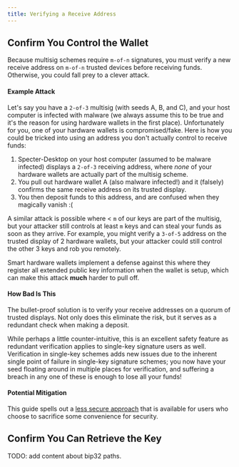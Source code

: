 ```yaml
---
title: Verifying a Receive Address
---
```


## Confirm You Control the Wallet
Because multisig schemes require `m-of-n` signatures, you must verify a new receive address on `m-of-n` trusted devices before receiving funds.
Otherwise, you could fall prey to a clever attack.

#### Example Attack

Let's say you have a `2-of-3` multisig (with seeds A, B, and C), and your host computer is infected with malware (we always assume this to be true and it's the reason for using hardware wallets in the first place).
Unfortunately for you, one of your hardware wallets is compromised/fake.
Here is how you could be tricked into using an address you don't actually control to receive funds:

1. Specter-Desktop on your host computer (assumed to be malware infected) displays a `2-of-3` receiving address, where *none* of your hardware wallets are actually part of the multisig scheme.
1. You pull out hardware wallet A (also malware infected!) and it (falsely) confirms the same receive address on its trusted display.
1. You then deposit funds to this address, and are confused when they magically vanish :(

A similar attack is possible where < `m` of our keys are part of the multisig, but your attacker still controls at least `m` keys and can steal your funds as soon as they arrive.
For example, you might verify a `3-of-5` address on the trusted display of 2 hardware wallets, but your attacker could still control the other 3 keys and rob you remotely.

Smart hardware wallets implement a defense against this where they register all extended public key information when the wallet is setup, which can make this attack **much** harder to pull off.

#### How Bad Is This

The bullet-proof solution is to verify your receive addresses on a quorum of trusted displays.
Not only does this eliminate the risk, but it serves as a redundant check when making a deposit.

While perhaps a little counter-intuitive, this is an excellent safety feature as redundant verification applies to single-key signature users as well.
Verification in single-key schemes adds new issues due to the inherent single point of failure in single-key signature schemes;
you now have your seed floating around in multiple places for verification, and suffering a breach in any one of these is enough to lose all your funds!

#### Potential Mitigation
This guide spells out a [less secure approach](/verify-receive-address/advanced) that is available for users who choose to sacrifice some convenience for security.

## Confirm You Can Retrieve the Key

TODO: add content about bip32 paths.
